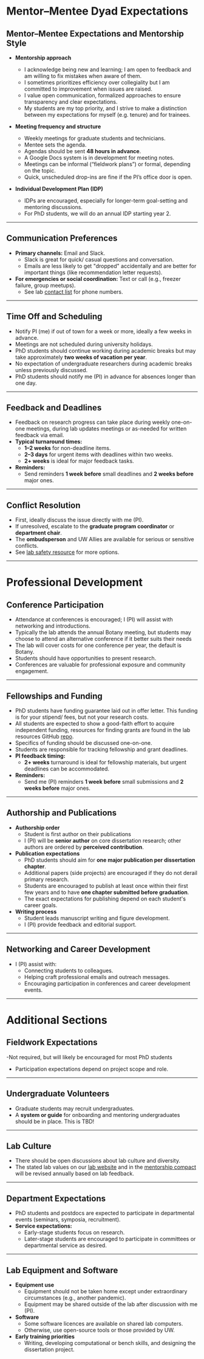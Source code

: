 # Mentor–Mentee Dyad Expectations

## Mentor–Mentee Expectations and Mentorship Style
- **Mentorship approach**
  - I acknowledge being new and learning; I am open to feedback and am willing to fix mistakes when aware of them.
  - I sometimes prioritizes efficiency over collegiality but I am committed to improvement when issues are raised.
  - I value open communication, formalized approaches to ensure transparency and clear expectations.
  - My students are my top priority, and I strive to make a distinction between my expectations for myself (e.g. tenure) and for trainees. 
  
- **Meeting frequency and structure**
  - Weekly meetings for graduate students and technicians.
  - Mentee sets the agenda.
  - Agendas should be sent **48 hours in advance**.
  - A Google Docs system is in development for meeting notes.
  - Meetings can be informal (“fieldwork plans”) or formal, depending on the topic.
  - Quick, unscheduled drop-ins are fine if the PI’s office door is open.
- **Individual Development Plan (IDP)**
  - IDPs are encouraged, especially for longer-term goal-setting and mentoring discussions.
  - For PhD students, we will do an annual IDP starting year 2. 

---

## Communication Preferences
- **Primary channels:** Email and Slack.
  - Slack is great for quick/ casual questions and conversation.
  - Emails are less likely to get "dropped" accidentally and are better for important things (like recommendation letter requests). 
- **For emergencies or social coordination:** Text or call (e.g., freezer failure, group meetups).
  - See lab [contact list](https://github.com/tribblelab/internal/blob/main/contact_info.md) for phone numbers.

---

## Time Off and Scheduling
- Notify PI (me) if out of town for a week or more, ideally a few weeks in advance.
- Meetings are not scheduled during university holidays.
- PhD students should continue working during academic breaks but may take approximately **two weeks of vacation per year**.
- No expectation of undergraduate researchers during academic breaks unless previously discussed. 
- PhD students should notify me (PI) in advance for absences longer than one day.

---

## Feedback and Deadlines
- Feedback on research progress can take place during weekly one-on-one meetings, during lab updates meetings or as-needed for written feedback via email. 
- **Typical turnaround times:**
  - **1–2 weeks** for non-deadline items.
  - **2–3 days** for urgent items with deadlines within two weeks.
  - **2+ weeks** is ideal for major feedback tasks.
- **Reminders:**
  - Send reminders **1 week before** small deadlines and **2 weeks before** major ones.

---

## Conflict Resolution
- First, ideally discuss the issue directly with me (PI).
- If unresolved, escalate to the **graduate program coordinator** or **department chair**.
- The **ombudsperson** and UW Allies are available for serious or sensitive conflicts.
- See [lab safety resource](https://github.com/tribblelab/lab_resources/blob/main/conflict_and_safety_resources.md) for more options. 

---

# Professional Development

## Conference Participation
- Attendance at conferences is encouraged; I (PI) will assist with networking and introductions.
- Typically the lab attends the annual Botany meeting, but students may choose to attend an alternative conference if it better suits their needs
- The lab will cover costs for one conference per year, the default is Botany.
- Students should have opportunities to present research.
- Conferences are valuable for professional exposure and community engagement.

---

## Fellowships and Funding
- PhD students have funding guarantee laid out in offer letter. This funding is for your stipend/ fees, but not your research costs.
- All students are expected to show a good-faith effort to acquire independent funding, resources for finding grants are found in the lab resources GitHub [repo](https://github.com/tribblelab/lab_resources).
- Specifics of funding should be discussed one-on-one. 
- Students are responsible for tracking fellowship and grant deadlines.
- **PI feedback timing:**
  - **2+ weeks** turnaround is ideal for fellowship materials, but urgent deadlines can be accommodated.
- **Reminders:**
  - Send me (PI) reminders **1 week before** small submissions and **2 weeks before** major ones.

---

## Authorship and Publications
- **Authorship order**
  - Student is first author on their publications
  - I (PI) will be **senior author** on core dissertation research; other authors are ordered by **perceived contribution**.
- **Publication expectations**
  - PhD students should aim for **one major publication per dissertation chapter**.
  - Additional papers (side projects) are encouraged if they do not derail primary research.
  - Students are encouraged to publish at least once within their first few years and to have **one chapter submitted before graduation**.
  - The exact expectations for publishing depend on each student's career goals. 
- **Writing process**
  - Student leads manuscript writing and figure development.
  - I (PI) provide feedback and editorial support.

---

## Networking and Career Development
- I (PI) assist with:
  - Connecting students to colleagues.
  - Helping craft professional emails and outreach messages.
  - Encouraging participation in conferences and career development events.

---

# Additional Sections

## Fieldwork Expectations
-Not required, but will likely be encouraged for most PhD students
- Participation expectations depend on project scope and role.

---

## Undergraduate Volunteers
- Graduate students may recruit undergraduates.
- A **system or guide** for onboarding and mentoring undergraduates should be in place. This is TBD!

---

## Lab Culture
- There should be open discussions about lab culture and diversity.
- The stated lab values on our [lab website](tribblelab.org/values) and in the [mentorship compact](https://github.com/tribblelab/lab_practices/blob/main/mentorship_compact.md) will be revised annually based on lab feedback. 

---

## Department Expectations
- PhD students and postdocs are expected to participate in departmental events (seminars, symposia, recruitment).
- **Service expectations:**
  - Early-stage students focus on research.
  - Later-stage students are encouraged to participate in committees or departmental service as desired.

---

## Lab Equipment and Software
- **Equipment use**
  - Equipment should not be taken home except under extraordinary circumstances (e.g., another pandemic).
  - Equipment may be shared outside of the lab after discussion with me (PI).
- **Software**
  - Some software licences are available on shared lab computers. 
  - Otherwise, use open-source tools or those provided by UW.
- **Early training priorities**
  - Writing, developing computational or bench skills, and designing the dissertation project.
